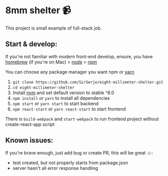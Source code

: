 # 8mm shelter 📹

This project is small example of full-stack job.

## Start & develop:

If you're not familiar with modern front-end develop, ensure, you have 
[homebrew](https://brew.sh/) (if you're on Mac) > [node](https://nodejs.org/uk/download/package-manager/) > [npm](https://www.npmjs.com/get-npm)

You can choose any package manager you want npm or [yarn](https://yarnpkg.com/lang/en/docs/install/)

1. `git clone https://github.com/SirSerje/eight-millimeter-shelter.git`
2. `cd eight-millimeter-shelter`
3. Install [nvm](https://github.com/creationix/nvm) and set default version to stable ^8.0
4. `npm install` or `yarn` to install all dependencies
5. `npm start` or `yarn start` to start backend
6. `npm react-start` or `yarn react-start` to start frontend

There is `build-webpack` and `start-webpack` to run frontend project without create-react-app script

## Known issues:

If you're brave enough, just add bug or create PR, this will be great ☺️:

- test created, but not properly starts from package.json
- server hasn't all error response handling
